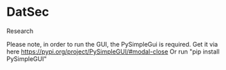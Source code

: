 # DatSec
Research 

Please note, in order to run the GUI, the PySimpleGui is required. 
Get it via here https://pypi.org/project/PySimpleGUI/#modal-close
Or run "pip install PySimpleGUI"

